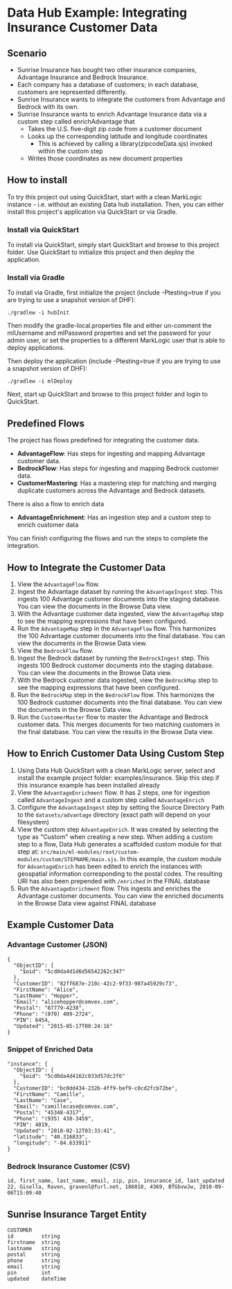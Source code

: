 # Data Hub Example: Integrating Insurance Customer Data

## Scenario

- Sunrise Insurance has bought two other insurance companies, Advantage Insurance and Bedrock Insurance.
- Each company has a database of customers; in each database, customers are represented differently.
- Sunrise Insurance wants to integrate the customers from Advantage and Bedrock with its own.
- Sunrise Insurance wants to enrich Advantage Insurance data via a custom step called enrichAdvantage that
    - Takes the U.S. five-digit zip code from a customer document
    - Looks up the corresponding latitude and longitude coordinates
      - This is achieved by calling a library(zipcodeData.sjs) invoked within the custom step 
    - Writes those coordinates as new document properties

## How to install

To try this project out using QuickStart, start with a clean MarkLogic instance - i.e. without an existing Data hub installation.
Then, you can either install this project's application via QuickStart or via Gradle.

### Install via QuickStart

To install via QuickStart, simply start QuickStart and browse to this project folder. Use QuickStart to initialize
this project and then deploy the application.

### Install via Gradle

To install via Gradle, first initialize the project (include -Ptesting=true if you are trying to use a snapshot version of DHF):

    ./gradlew -i hubInit
    
Then modify the gradle-local.properties file and either un-comment the mlUsername and mlPassword properties and set the
password for your admin user, or set the properties to a different MarkLogic user that is able to deploy applications. 

Then deploy the application (include -Ptesting=true if you are trying to use a snapshot version of DHF):

    ./gradlew -i mlDeploy

Next, start up QuickStart and browse to this project folder and login to QuickStart. 

## Predefined Flows

The project has flows predefined for integrating the customer data.

- **AdvantageFlow**: Has steps for ingesting and mapping Advantage customer data.
- **BedrockFlow**: Has steps for ingesting and mapping Bedrock customer data.
- **CustomerMastering**: Has a mastering step for matching and merging duplicate customers across the Advantage and Bedrock datasets.

There is also a flow to enrich data

- **AdvantageEnrichment**: Has an ingestion step and a custom step to enrich customer data

You can finish configuring the flows and run the steps to complete the integration.

## How to Integrate the Customer Data

1. View the `AdvantageFlow` flow.
1. Ingest the Advantage dataset by running the `AdvantageIngest` step. This ingests 100 Advantage customer documents into the staging database. You can view the documents in the Browse Data view.
1. With the Advantage customer data ingested, view the `AdvantageMap` step to see the mapping expressions that have been configured.
1. Run the `AdvantageMap` step in the `AdvantageFlow` flow. This harmonizes the 100 Advantage customer documents into the final database. You can view the documents in the Browse Data view.
1. View the `BedrockFlow` flow.
1. Ingest the Bedrock dataset by running the `BedrockIngest` step. This ingests 100 Bedrock customer documents into the staging database. You can view the documents in the Browse Data view.
1. With the Bedrock customer data ingested, view the `BedrockMap` step to see the mapping expressions that have been configured.
1. Run the `BedrockMap` step in the `BedrockFlow` flow. This harmonizes the 100 Bedrock customer documents into the final database. You can view the documents in the Browse Data view.
1. Run the `CustomerMaster` flow to master the Advantage and Bedrock customer data. This merges documents for two matching customers in the final database. You can view the results in the Browse Data view.


## How to Enrich Customer Data Using Custom Step

1. Using Data Hub QuickStart with a clean MarkLogic server, select and install the example project folder: examples/insurance. Skip this step if this insurance example has been installed already
1. View the `AdvantageEnrichment` flow. It has 2 steps, one for ingestion called `AdvantageIngest` and a custom step called `AdvantageEnrich`
1. Configure the `AdvantageIngest` step by setting the Source Directory Path to the `datasets/advantage` directory (exact path will depend on your filesystem)
1. View the custom step `AdvantageEnrich`. It was created by selecting the type as "Custom" when creating a new step. When adding a custom step to a flow, Data Hub generates a scaffolded custom module for that step at: `src/main/ml-modules/root/custom-modules/custom/STEPNAME/main.sjs`. In this example, the custom module for `AdvantageEnrich` has been edited to enrich the instances with geospatial information corresponding to the postal codes.  The resulting URI has also been prepended with `/enriched` in the FINAL database  
1. Run the `AdvantageEnrichment` flow. This ingests and enriches the Advantage customer documents. You can view the enriched documents in the Browse Data view against FINAL database

## Example Customer Data

### Advantage Customer (JSON)

```
{
  "ObjectID": {
    "$oid": "5cd0da4d1d6d56542262c347"
  },
  "CustomerID": "82ff687e-210c-42c2-9f33-907a45929c73",
  "FirstName": "Alice",
  "LastName": "Hopper",
  "Email": "alicehopper@comvex.com",
  "Postal": "87779-4238",
  "Phone": "(870) 409-2724",
  "PIN": 6454,
  "Updated": "2015-05-17T08:24:16"
}
```

### Snippet of Enriched Data

```
"instance": {
  "ObjectID": {
    "$oid": "5cd0da4d4162c033d57dc2f6"
  },
  "CustomerID": "bc0dd434-232b-4ff9-bef9-c0cd2fcb72be",
  "FirstName": "Camille",
  "LastName": "Case",
  "Email": "camillecase@comvex.com",
  "Postal": "45348-4317",
  "Phone": "(935) 438-3459",
  "PIN": 4019,
  "Updated": "2018-02-12T03:33:41",
  "latitude": "40.316833",
  "longitude": "-84.633911"
}
```

### Bedrock Insurance Customer (CSV)

```
id, first_name, last_name, email, zip, pin, insurance_id, last_updated
22, Gisella, Raven, gravenl@furl.net, 186018, 4369, BTGbvwJw, 2010-09-06T15:09:40
```

## Sunrise Insurance Target Entity

```
CUSTOMER
id         string
firstname  string
lastname   string
postal     string
phone      string
email      string
pin        int
updated    dateTime
```




